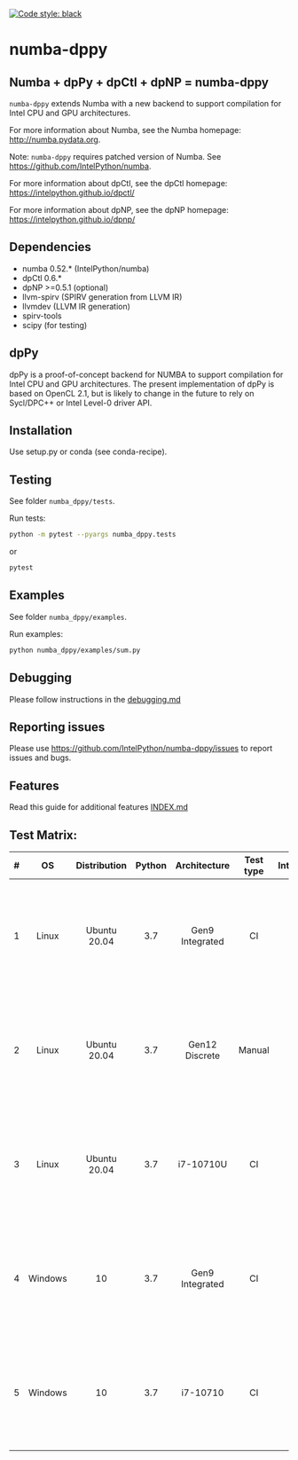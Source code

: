 [![Code style: black](https://img.shields.io/badge/code%20style-black-000000.svg)](https://github.com/psf/black)

# numba-dppy

## Numba + dpPy + dpCtl + dpNP = numba-dppy

`numba-dppy` extends Numba with a new backend to support compilation
for Intel CPU and GPU architectures.

For more information about Numba, see the Numba homepage:
http://numba.pydata.org.

Note: `numba-dppy` requires patched version of Numba.
See https://github.com/IntelPython/numba.

For more information about dpCtl, see the dpCtl homepage:
https://intelpython.github.io/dpctl/

For more information about dpNP, see the dpNP homepage:
https://intelpython.github.io/dpnp/

## Dependencies

* numba 0.52.* (IntelPython/numba)
* dpCtl 0.6.*
* dpNP >=0.5.1 (optional)
* llvm-spirv (SPIRV generation from LLVM IR)
* llvmdev (LLVM IR generation)
* spirv-tools
* scipy (for testing)

## dpPy

dpPy is a proof-of-concept backend for NUMBA to support compilation for
Intel CPU and GPU architectures.
The present implementation of dpPy is based on OpenCL 2.1, but is likely
to change in the future to rely on Sycl/DPC++ or Intel Level-0 driver API.

## Installation

Use setup.py or conda (see conda-recipe).

## Testing

See folder `numba_dppy/tests`.

Run tests:
```bash
python -m pytest --pyargs numba_dppy.tests
```
or
```bash
pytest
```

## Examples

See folder `numba_dppy/examples`.

Run examples:
```bash
python numba_dppy/examples/sum.py
```

## Debugging

Please follow instructions in the [debugging.md](docs/user_guides/debugging.md)

## Reporting issues

Please use https://github.com/IntelPython/numba-dppy/issues to report issues and bugs.

## Features

Read this guide for additional features [INDEX.md](docs/INDEX.md)

## Test Matrix:

| # |    OS   | Distribution | Python |   Architecture  | Test type | IntelOneAPI |                                   Build Commands                                  |    Dependencies    |
|:-:|:-------:|:------------:|:------:|:---------------:|:---------:|:-----------:|:---------------------------------------------------------------------------------:|:------------------:|
| 1 |  Linux  | Ubuntu 20.04 |   3.7  | Gen9 Integrated |     CI    |    2021.2   | python setup.py install; pytest -q -ra --disable-warnings --pyargs numba_dppy -vv | Numba, NumPy, dpnp |
| 2 |  Linux  | Ubuntu 20.04 |   3.7  |  Gen12 Discrete |   Manual  |    2021.2   | python setup.py install; pytest -q -ra --disable-warnings --pyargs numba_dppy -vv | Numba, NumPy, dpnp |
| 3 | Linux   | Ubuntu 20.04 |   3.7  |    i7-10710U    |     CI    |    2021.2   | python setup.py install; pytest -q -ra --disable-warnings --pyargs numba_dppy -vv | Numba, NumPy, dpnp |
| 4 | Windows |      10      |   3.7  | Gen9 Integrated |     CI    |    2021.2   | python setup.py install; pytest -q -ra --disable-warnings --pyargs numba_dppy -vv |    Numba, NumPy    |
| 5 | Windows |      10      |   3.7  |     i7-10710    |     CI    |    2021.2   | python setup.py install; python -q -ra --disable-warnings --pyargs numba_dppy -vv |    Numba, NumPy    |

